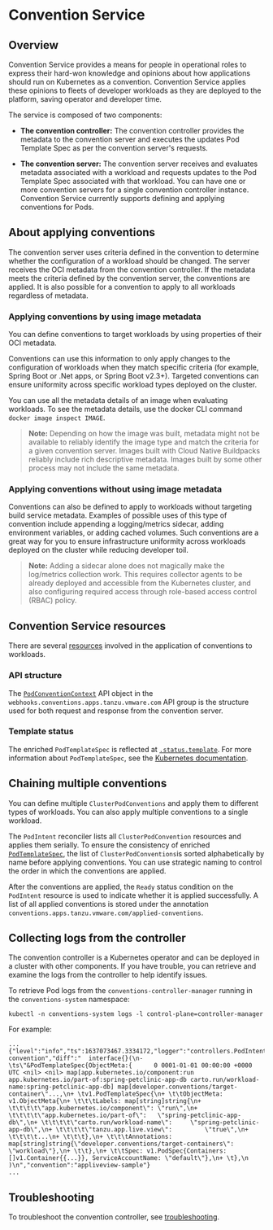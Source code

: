 # Convention Service

## <a id="overview"></a>Overview

Convention Service provides a means for people in operational roles to express
their hard-won knowledge and opinions about how applications should run on Kubernetes as a convention.
Convention Service applies these opinions to fleets of developer workloads as they are deployed to the platform,
saving operator and developer time.

The service is composed of two components:

* **The convention controller:**
  The convention controller provides the metadata to the convention server and executes the updates Pod Template Spec as per the convention server's requests.

* **The convention server:**
  The convention server receives and evaluates metadata associated with a workload and
  requests updates to the Pod Template Spec associated with that workload.
  You can have one or more convention servers for a single convention controller instance.
  Convention Service currently supports defining and applying conventions for Pods.

## <a id="about-applying-conventions"></a>About applying conventions

The convention server uses criteria defined in the convention to determine
whether the configuration of a workload should be changed.
The server receives the OCI metadata from the convention controller.
If the metadata meets the criteria defined by the convention server,
the conventions are applied.
It is also possible for a convention to apply to all workloads regardless of metadata.

### <a id="applying-conventions-image-metadata"></a>Applying conventions by using image metadata

You can define conventions to target workloads by using properties of their OCI metadata.

Conventions can use this information to only apply changes to the configuration of workloads
when they match specific criteria (for example, Spring Boot or .Net apps, or Spring Boot v2.3+).
Targeted conventions can ensure uniformity across specific workload types deployed on the cluster.

You can use all the metadata details of an image when evaluating workloads. To see the metadata details, use the docker CLI command `docker image inspect IMAGE`.

> **Note:** Depending on how the image was built, metadata might not be available to reliably identify
the image type and match the criteria for a given convention server.
Images built with Cloud Native Buildpacks reliably include rich descriptive metadata.
Images built by some other process may not include the same metadata.

### <a id="applying-conventions-no-image-metadata"></a>Applying conventions without using image metadata

Conventions can also be defined to apply to workloads without targeting build service metadata.
Examples of possible uses of this type of convention include appending a logging/metrics sidecar,
adding environment variables, or adding cached volumes.
Such conventions are a great way for you to ensure infrastructure uniformity
across workloads deployed on the cluster while reducing developer toil.

> **Note:** Adding a sidecar alone does not magically make the log/metrics collection work.
  This requires collector agents to be already deployed and accessible from the Kubernetes cluster,
and also configuring required access through role-based access control (RBAC) policy.

## <a id="convention-service-resourses"></a>Convention Service resources

There are several [resources](./reference/convention-resources.md) involved in the application of conventions to workloads.

### <a id="api-structure"></a>API structure

The [`PodConventionContext`](./reference/pod-convention-context.md) API object in the `webhooks.conventions.apps.tanzu.vmware.com` API group is the structure used for both request and response from the convention server.

### <a id="template-status"></a>Template status

The enriched `PodTemplateSpec` is reflected at [`.status.template`](./reference/pod-convention-context-status.md). For more information about `PodTemplateSpec`, see the [Kubernetes documentation](https://kubernetes.io/docs/reference/kubernetes-api/workload-resources/pod-template-v1/#PodTemplateSpec).

## <a id="chaining-multiple-conventions"></a>Chaining multiple conventions

You can define multiple `ClusterPodConventions` and apply them to different types of workloads.
You can also apply multiple conventions to a single workload.

The `PodIntent` reconciler lists all `ClusterPodConvention` resources and applies them serially.
To ensure the consistency of enriched [`PodTemplateSpec`](https://kubernetes.io/docs/reference/kubernetes-api/workload-resources/pod-template-v1/#PodTemplateSpec),
the list of `ClusterPodConventions`is sorted alphabetically by name before applying conventions.
You can use strategic naming to control the order in which the conventions are applied.

After the conventions are applied, the `Ready` status condition on the `PodIntent` resource is used to indicate
whether it is applied successfully.
A list of all applied conventions is stored under the annotation `conventions.apps.tanzu.vmware.com/applied-conventions`.

## <a id="collecting-logs-from-controller"></a>Collecting logs from the controller

The convention controller is a Kubernetes operator and can be deployed in a cluster with other components. If you have trouble, you can retrieve and examine the logs from the controller to help identify issues.

To retrieve Pod logs from the `conventions-controller-manager` running in the `conventions-system` namespace:

  ```
  kubectl -n conventions-system logs -l control-plane=controller-manager
  ```

For example:

  ```
  ...
  {"level":"info","ts":1637073467.3334172,"logger":"controllers.PodIntent.PodIntent.ApplyConventions","msg":"applied convention","diff":"  interface{}(\n- \ts\"&PodTemplateSpec{ObjectMeta:{      0 0001-01-01 00:00:00 +0000 UTC <nil> <nil> map[app.kubernetes.io/component:run app.kubernetes.io/part-of:spring-petclinic-app-db carto.run/workload-name:spring-petclinic-app-db] map[developer.conventions/target-container\"...,\n+ \tv1.PodTemplateSpec{\n+ \t\tObjectMeta: v1.ObjectMeta{\n+ \t\t\tLabels: map[string]string{\n+ \t\t\t\t\"app.kubernetes.io/component\": \"run\",\n+ \t\t\t\t\"app.kubernetes.io/part-of\":   \"spring-petclinic-app-db\",\n+ \t\t\t\t\"carto.run/workload-name\":     \"spring-petclinic-app-db\",\n+ \t\t\t\t\"tanzu.app.live.view\":         \"true\",\n+ \t\t\t\t...\n+ \t\t\t},\n+ \t\t\tAnnotations: map[string]string{\"developer.conventions/target-containers\": \"workload\"},\n+ \t\t},\n+ \t\tSpec: v1.PodSpec{Containers: []v1.Container{{...}}, ServiceAccountName: \"default\"},\n+ \t},\n  )\n","convention":"appliveview-sample"}
  ...
  ```

## Troubleshooting

To troubleshoot the convention controller, see [troubleshooting](troubleshooting.md).
